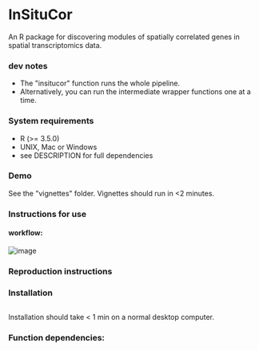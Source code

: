 # InSituCor
An R package for discovering modules of spatially correlated genes in spatial transcriptomics data.


### dev notes
- The "insitucor" function runs the whole pipeline. 
- Alternatively, you can run the intermediate wrapper functions one at a time. 


### System requirements
- R (>= 3.5.0)
- UNIX, Mac or Windows
- see DESCRIPTION for full dependencies

### Demo
See the "vignettes" folder. Vignettes should run in <2 minutes. 

### Instructions for use


#### workflow:

![image](https://github.com/Nanostring-Biostats/cellKlatch/assets/4357938/a5c64654-941c-4323-8932-fd7e9f48f615)
 

### Reproduction instructions


### Installation
```

```
Installation should take < 1 min on a normal desktop computer. 


### Function dependencies:
